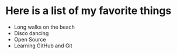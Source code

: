 # Here is a list of my favorite things
- Long walks on the beach
- Disco dancing
- Open Source
- Learning GitHub and Git
